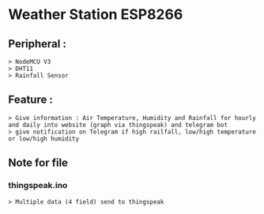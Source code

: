 # Weather Station ESP8266
## Peripheral :
```
> NodeMCU V3
> DHT11
> Rainfall Sensor
```
## Feature :
```
> Give information : Air Temperature, Humidity and Rainfall for hourly and daily into website (graph via thingspeak) and telegram bot
> give notification on Telegram if high railfall, low/high temperature or low/high humidity
```
## Note for file
### thingspeak.ino
```
> Multiple data (4 field) send to thingspeak
```
